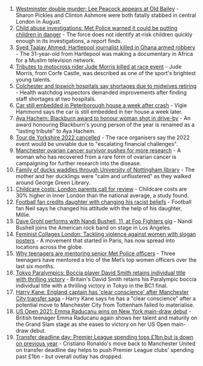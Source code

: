1. [Westminster double murder: Lee Peacock appears at Old Bailey](https://www.bbc.co.uk/news/uk-england-london-58409001?at_medium=RSS&at_campaign=KARANGA) - Sharon Pickles and Clinton Ashmore were both fatally stabbed in central London in August.
2. [Child abuse investigations: Met Police warned it could be putting children in danger](https://www.bbc.co.uk/news/uk-england-london-58401320?at_medium=RSS&at_campaign=KARANGA) - The force does not identify at-risk children quickly enough in its investigations, a report finds.
3. [Syed Taalay Ahmed: Hartlepool journalist killed in Ghana armed robbery](https://www.bbc.co.uk/news/uk-england-tees-58406416?at_medium=RSS&at_campaign=KARANGA) - The 31-year-old from Hartlepool was making a documentary in Africa for a Muslim television network.
4. [Tributes to motocross rider Jude Morris killed at race event](https://www.bbc.co.uk/news/uk-england-dorset-58394254?at_medium=RSS&at_campaign=KARANGA) - Jude Morris, from Corfe Castle, was described as one of the sport's brightest young talents.
5. [Colchester and Ipswich hospitals say shortages due to midwives retiring](https://www.bbc.co.uk/news/uk-england-essex-58403551?at_medium=RSS&at_campaign=KARANGA) - Health watchdog inspectors demanded improvements after finding staff shortages at two hospitals.
6. [Car still embedded in Peterborough house a week after crash](https://www.bbc.co.uk/news/uk-england-cambridgeshire-58401594?at_medium=RSS&at_campaign=KARANGA) - Vigie Hammond says the car is still embedded in her house a week later.
7. [Aya Hachem: Blackburn award to honour woman shot in drive-by](https://www.bbc.co.uk/news/uk-england-lancashire-58408128?at_medium=RSS&at_campaign=KARANGA) - An award honouring Blackburn's young person of the year is renamed as a "lasting tribute" to Aya Hachem.
8. [Tour de Yorkshire 2022 cancelled](https://www.bbc.co.uk/news/uk-england-58402911?at_medium=RSS&at_campaign=KARANGA) - The race organisers say the 2022 event would be unviable due to "escalating financial challenges".
9. [Manchester ovarian cancer survivor pushes for more research](https://www.bbc.co.uk/news/uk-england-manchester-58399001?at_medium=RSS&at_campaign=KARANGA) - A woman who has recovered from a rare form of ovarian cancer is campaigning for further research into the disease.
10. [Family of ducks waddles through University of Nottingham library](https://www.bbc.co.uk/news/uk-england-nottinghamshire-58400193?at_medium=RSS&at_campaign=KARANGA) - The mother and her ducklings were "calm and unflustered" as they walked around George Green Library.
11. [Childcare costs: London parents call for review](https://www.bbc.co.uk/news/uk-england-london-58401337?at_medium=RSS&at_campaign=KARANGA) - Childcare costs are 30% higher in inner London than the national average, a study found.
12. [Football fan credits daughter with changing his racist beliefs](https://www.bbc.co.uk/news/uk-58330286?at_medium=RSS&at_campaign=KARANGA) - Football fan Neil says he changed his attitude with the help of his daughter, Millie.
13. [Dave Grohl performs with Nandi Bushell, 11, at Foo Fighters gig](https://www.bbc.co.uk/news/uk-england-suffolk-58398324?at_medium=RSS&at_campaign=KARANGA) - Nandi Bushell joins the American rock band on stage in Los Angeles.
14. [Feminist Collages London: Tackling violence against women with slogan posters](https://www.bbc.co.uk/news/uk-58322865?at_medium=RSS&at_campaign=KARANGA) - A movement that started in Paris, has now spread into locations across the globe.
15. [Why teenagers are mentoring senior Met Police officers](https://www.bbc.co.uk/news/uk-england-london-58351814?at_medium=RSS&at_campaign=KARANGA) - Three teenagers have mentored a trio of the Met’s top women officers over the last six months.
16. [Tokyo Paralympics: Boccia player David Smith retains individual title with thrilling victory](https://www.bbc.co.uk/sport/disability-sport/58405624?at_medium=RSS&at_campaign=KARANGA) - Britain's David Smith retains his Paralympic boccia individual title with a thrilling victory in Tokyo in the BC1 final.
17. [Harry Kane: England captain has 'clear conscience' after Manchester City transfer saga](https://www.bbc.co.uk/sport/football/58400262?at_medium=RSS&at_campaign=KARANGA) - Harry Kane says he has a "clear conscience" after a potential move to Manchester City from Tottenham failed to materialise.
18. [US Open 2021: Emma Raducanu wins on New York main-draw debut](https://www.bbc.co.uk/sport/tennis/58390546?at_medium=RSS&at_campaign=KARANGA) - British teenager Emma Raducanu again shows her talent and maturity on the Grand Slam stage as she eases to victory on her US Open main-draw debut.
19. [Transfer deadline day: Premier League spending tops £1bn but is down on previous year](https://www.bbc.co.uk/sport/football/58400595?at_medium=RSS&at_campaign=KARANGA) - Cristiano Ronaldo's move back to Manchester United on transfer deadline day helps to push Premier League clubs' spending past £1bn - but overall outlay has dropped.
